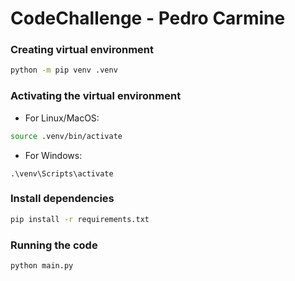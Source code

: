 # CodeChallenge - Pedro Carmine

### Creating virtual environment
```bash
python -m pip venv .venv
```

### Activating the virtual environment

- For Linux/MacOS:
 
```bash
source .venv/bin/activate
```
- For Windows:

```
.\venv\Scripts\activate
```

### Install dependencies
```bash
pip install -r requirements.txt
```

### Running the code
```bash
python main.py
```